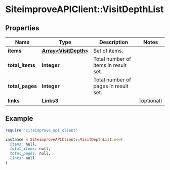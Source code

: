 # SiteimproveAPIClient::VisitDepthList

## Properties

| Name | Type | Description | Notes |
| ---- | ---- | ----------- | ----- |
| **items** | [**Array&lt;VisitDepth&gt;**](VisitDepth.md) | Set of items. |  |
| **total_items** | **Integer** | Total number of items in result set. |  |
| **total_pages** | **Integer** | Total number of pages in result set. |  |
| **links** | [**Links3**](Links3.md) |  | [optional] |

## Example

```ruby
require 'siteimprove_api_client'

instance = SiteimproveAPIClient::VisitDepthList.new(
  items: null,
  total_items: null,
  total_pages: null,
  links: null
)
```


